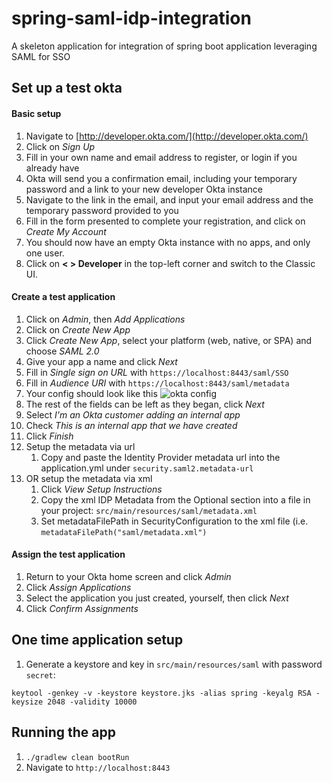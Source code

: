 # spring-saml-idp-integration
A skeleton application for integration of spring boot application leveraging SAML for SSO
## Set up a test okta

#### Basic setup
1. Navigate to [http://developer.okta.com/](http://developer.okta.com/)
1. Click on *Sign Up*
1. Fill in your own name and email address to register, or login if you already have 
1. Okta will send you a confirmation email, including your temporary password and a link to your new developer Okta instance
1. Navigate to the link in the email, and input your email address and the temporary password provided to you
1. Fill in the form presented to complete your registration, and click on *Create My Account*
1. You should now have an empty Okta instance with no apps, and only one user.
1. Click on **< > Developer** in the top-left corner and switch to the Classic UI.

#### Create a test application
1. Click on *Admin*, then *Add Applications*
1. Click on *Create New App*
1. Click *Create New App*, select your platform (web, native, or SPA) and choose *SAML 2.0*
1. Give your app a name and click *Next*
1. Fill in *Single sign on URL* with `https://localhost:8443/saml/SSO`
1. Fill in *Audience URI* with `https://localhost:8443/saml/metadata`
1. Your config should look like this ![okta config](okta-config-page.png)
1. The rest of the fields can be left as they began, click *Next*
1. Select *I'm an Okta customer adding an internal app*
1. Check *This is an internal app that we have created*
1. Click *Finish*
1. Setup the metadata via url
    1. Copy and paste the Identity Provider metadata url into the application.yml under `security.saml2.metadata-url`
1. OR setup the metadata via xml
    1. Click *View Setup Instructions*
    1. Copy the xml IDP Metadata from the Optional section into a file in your project: `src/main/resources/saml/metadata.xml`
    1. Set metadataFilePath in SecurityConfiguration to the xml file (i.e. `metadataFilePath("saml/metadata.xml")`

#### Assign the test application
1. Return to your Okta home screen and click *Admin*
1. Click *Assign Applications*
1. Select the application you just created, yourself, then click *Next*
1. Click *Confirm Assignments*

## One time application setup

1. Generate a keystore and key in `src/main/resources/saml` with password `secret`:

`keytool -genkey -v -keystore keystore.jks -alias spring -keyalg RSA -keysize 2048 -validity 10000`

## Running the app

1. `./gradlew clean bootRun`
1. Navigate to `http://localhost:8443`
